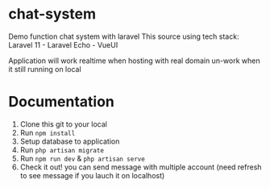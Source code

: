 # chat-system
Demo function chat system with laravel
This source using tech stack: Laravel 11 - Laravel Echo - VueUI

Application will work realtime when hosting with real domain un-work when it still running on local

# Documentation

1. Clone this git to your local
2. Run ```npm install```
3. Setup database to application
4. Run ```php artisan migrate```
5. Run ```npm run dev``` & ```php artisan serve```
6. Check it out! you can send message with multiple account (need refresh to see message if you lauch it on localhost)
